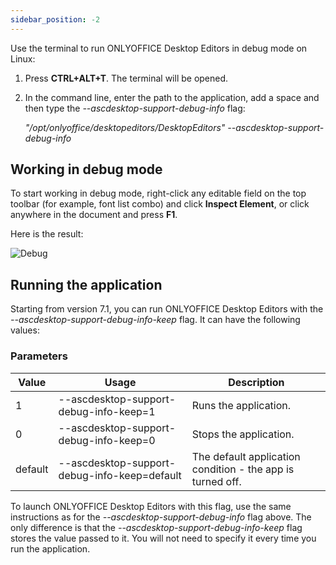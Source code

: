 ```yaml
---
sidebar_position: -2
---
```


Use the terminal to run ONLYOFFICE Desktop Editors in debug mode on Linux:

1. Press **CTRL+ALT+T**. The terminal will be opened.

2. In the command line, enter the path to the application, add a space and then type the *--ascdesktop-support-debug-info* flag:

   *"/opt/onlyoffice/desktopeditors/DesktopEditors" --ascdesktop-support-debug-info*

## Working in debug mode

To start working in debug mode, right-click any editable field on the top toolbar (for example, font list combo) and click **Inspect Element**, or click anywhere in the document and press **F1**.

Here is the result:

![Debug](/assets/images/desktop/debugging.png)

## Running the application

Starting from version 7.1, you can run ONLYOFFICE Desktop Editors with the *--ascdesktop-support-debug-info-keep* flag. It can have the following values:

### Parameters

| Value   | Usage                                        | Description                                                |
| ------- | -------------------------------------------- | ---------------------------------------------------------- |
| 1       | --ascdesktop-support-debug-info-keep=1       | Runs the application.                                      |
| 0       | --ascdesktop-support-debug-info-keep=0       | Stops the application.                                     |
| default | --ascdesktop-support-debug-info-keep=default | The default application condition - the app is turned off. |

To launch ONLYOFFICE Desktop Editors with this flag, use the same instructions as for the *--ascdesktop-support-debug-info* flag above. The only difference is that the *--ascdesktop-support-debug-info-keep* flag stores the value passed to it. You will not need to specify it every time you run the application.
